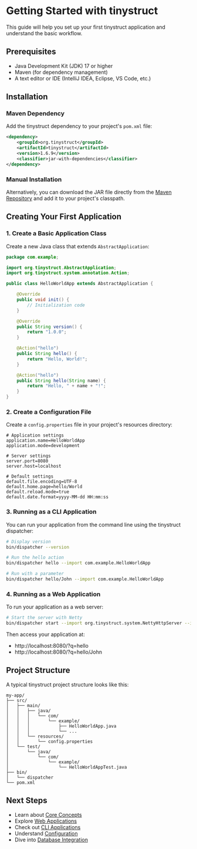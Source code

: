# Getting Started with tinystruct

This guide will help you set up your first tinystruct application and understand the basic workflow.

## Prerequisites

- Java Development Kit (JDK) 17 or higher
- Maven (for dependency management)
- A text editor or IDE (IntelliJ IDEA, Eclipse, VS Code, etc.)

## Installation

### Maven Dependency

Add the tinystruct dependency to your project's `pom.xml` file:

```xml
<dependency>
    <groupId>org.tinystruct</groupId>
    <artifactId>tinystruct</artifactId>
    <version>1.6.9</version>
    <classifier>jar-with-dependencies</classifier>
</dependency>
```

### Manual Installation

Alternatively, you can download the JAR file directly from the [Maven Repository](https://mvnrepository.com/artifact/org.tinystruct/tinystruct) and add it to your project's classpath.

## Creating Your First Application

### 1. Create a Basic Application Class

Create a new Java class that extends `AbstractApplication`:

```java
package com.example;

import org.tinystruct.AbstractApplication;
import org.tinystruct.system.annotation.Action;

public class HelloWorldApp extends AbstractApplication {

    @Override
    public void init() {
        // Initialization code
    }

    @Override
    public String version() {
        return "1.0.0";
    }

    @Action("hello")
    public String hello() {
        return "Hello, World!";
    }

    @Action("hello")
    public String hello(String name) {
        return "Hello, " + name + "!";
    }
}
```

### 2. Create a Configuration File

Create a `config.properties` file in your project's resources directory:

```properties
# Application settings
application.name=HelloWorldApp
application.mode=development

# Server settings
server.port=8080
server.host=localhost

# Default settings
default.file.encoding=UTF-8
default.home.page=hello/World
default.reload.mode=true
default.date.format=yyyy-MM-dd HH:mm:ss
```

### 3. Running as a CLI Application

You can run your application from the command line using the tinystruct dispatcher:

```bash
# Display version
bin/dispatcher --version

# Run the hello action
bin/dispatcher hello --import com.example.HelloWorldApp

# Run with a parameter
bin/dispatcher hello/John --import com.example.HelloWorldApp
```

### 4. Running as a Web Application

To run your application as a web server:

```bash
# Start the server with Netty
bin/dispatcher start --import org.tinystruct.system.NettyHttpServer --import com.example.HelloWorldApp
```

Then access your application at:
- http://localhost:8080/?q=hello
- http://localhost:8080/?q=hello/John

## Project Structure

A typical tinystruct project structure looks like this:

```
my-app/
├── src/
│   ├── main/
│   │   ├── java/
│   │   │   └── com/
│   │   │       └── example/
│   │   │           ├── HelloWorldApp.java
│   │   │           └── ...
│   │   └── resources/
│   │       └── config.properties
│   └── test/
│       └── java/
│           └── com/
│               └── example/
│                   └── HelloWorldAppTest.java
├── bin/
│   └── dispatcher
└── pom.xml
```

## Next Steps

- Learn about [Core Concepts](core-concepts.md)
- Explore [Web Applications](web-applications.md)
- Check out [CLI Applications](cli-applications.md)
- Understand [Configuration](configuration.md)
- Dive into [Database Integration](database.md)
